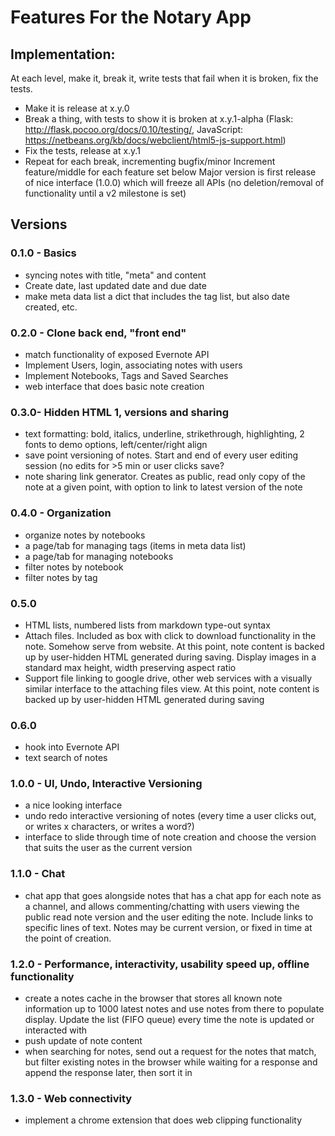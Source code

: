 # Features For the Notary App

## Implementation:

At each level, make it, break it, write tests that fail when it is broken, fix the tests.
- Make it is release at x.y.0
- Break a thing, with tests to show it is broken at x.y.1-alpha (Flask: http://flask.pocoo.org/docs/0.10/testing/, JavaScript: https://netbeans.org/kb/docs/webclient/html5-js-support.html)
- Fix the tests, release at x.y.1
- Repeat for each break, incrementing bugfix/minor
Increment feature/middle for each feature set below
Major version is first release of nice interface (1.0.0) which will freeze all APIs (no deletion/removal of functionality until a v2 milestone is set)


## Versions
### 0.1.0 - Basics
- syncing notes with title, "meta" and content
- Create date, last updated date and due date
- make meta data list a dict that includes the tag list, but also date created, etc.

### 0.2.0 - Clone back end, "front end"
- match functionality of exposed Evernote API
- Implement Users, login, associating notes with users
- Implement Notebooks, Tags and Saved Searches
- web interface that does basic note creation

### 0.3.0- Hidden HTML 1, versions and sharing
- text formatting: bold, italics, underline, strikethrough, highlighting, 2 fonts to demo options, left/center/right align
- save point versioning of notes. Start and end of every user editing session (no edits for >5 min or user clicks save?
- note sharing link generator. Creates as public, read only copy of the note at a given point, with option to link to latest version of the note

### 0.4.0 - Organization
- organize notes by notebooks
- a page/tab for managing tags (items in meta data list)
- a page/tab for managing notebooks
- filter notes by notebook
- filter notes by tag

### 0.5.0
- HTML lists, numbered lists from markdown type-out syntax
- Attach files. Included as box with click to download functionality in the note. Somehow serve from website. At this point, note content is backed up by user-hidden HTML generated during saving. Display images in a standard max height, width preserving aspect ratio
- Support file linking to google drive, other web services with a visually similar interface to the attaching files view. At this point, note content is backed up by user-hidden HTML generated during saving

### 0.6.0
- hook into Evernote API
- text search of notes

### 1.0.0 - UI, Undo, Interactive Versioning
- a nice looking interface
- undo redo interactive versioning of notes (every time a user clicks out, or writes x characters, or writes a word?)
- interface to slide through time of note creation and choose the version that suits the user as the current version

### 1.1.0 - Chat
- chat app that goes alongside notes that has a chat app for each note as a channel, and allows commenting/chatting with users viewing the public read note version and the user editing the note. Include links to specific lines of text. Notes may be current version, or fixed in time at the point of creation.

### 1.2.0 - Performance, interactivity, usability speed up, offline functionality
- create a notes cache in the browser that stores all known note information up to 1000 latest notes and use notes from there to populate display. Update the list (FIFO queue) every time the note is updated or interacted with
- push update of note content
- when searching for notes, send out a request for the notes that match, but filter existing notes in the browser while waiting for a response and append the response later, then sort it in

### 1.3.0 - Web connectivity
- implement a chrome extension that does web clipping functionality
